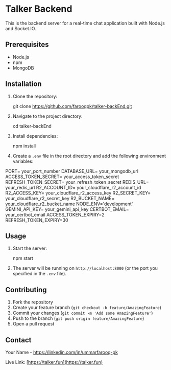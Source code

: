 
# Talker Backend

This is the backend server for a real-time chat application built with Node.js and Socket.IO.

## Prerequisites

- Node.js
- npm
- MongoDB

## Installation

1. Clone the repository:
   
   git clone https://github.com/farooqpk/talker-backEnd.git
   

2. Navigate to the project directory:
   
   cd talker-backEnd
   

3. Install dependencies:
   
   npm install
   

4. Create a `.env` file in the root directory and add the following environment variables:
   
PORT= your_port_number
DATABASE_URL= your_mongodb_url
ACCESS_TOKEN_SECRET= your_access_token_secret
REFRESH_TOKEN_SECRET= your_refresh_token_secret
REDIS_URL= your_redis_url
R2_ACCOUNT_ID= your_cloudflare_r2_account_id
R2_ACCESS_KEY= your_cloudflare_r2_access_key
R2_SECRET_KEY= your_cloudflare_r2_secret_key
R2_BUCKET_NAME= your_cloudflare_r2_bucket_name
NODE_ENV='development'
GEMINI_API_KEY= your_gemini_api_key
CERTBOT_EMAIL= your_certbot_email
ACCESS_TOKEN_EXPIRY=2
REFRESH_TOKEN_EXPIRY=30
   
## Usage

1. Start the server:
   
   npm start

2. The server will be running on `http://localhost:8000` (or the port you specified in the `.env` file).

## Contributing

1. Fork the repository
2. Create your feature branch (`git checkout -b feature/AmazingFeature`)
3. Commit your changes (`git commit -m 'Add some AmazingFeature'`)
4. Push to the branch (`git push origin feature/AmazingFeature`)
5. Open a pull request

## Contact

Your Name - https://linkedin.com/in/ummarfarooq-pk

Live Link: [https://talker.fun](https://talker.fun)
